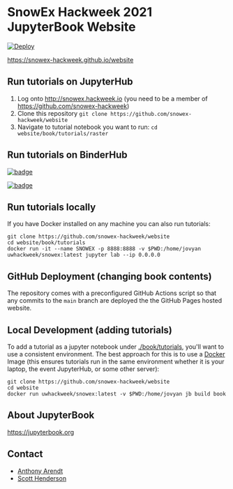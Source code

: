 # SnowEx Hackweek 2021 JupyterBook Website
[![Deploy](https://github.com/snowex-hackweek/website/actions/workflows/deploy.yaml/badge.svg)](https://github.com/snowex-hackweek/website/actions/workflows/deploy.yaml)

https://snowex-hackweek.github.io/website

## Run tutorials on JupyterHub
  1. Log onto http://snowex.hackweek.io (you need to be a member of https://github.com/snowex-hackweek)
  2. Clone this repository `git clone https://github.com/snowex-hackweek/website`
  3. Navigate to tutorial notebook you want to run: `cd website/book/tutorials/raster`

## Run tutorials on BinderHub
[![badge](https://img.shields.io/static/v1.svg?logo=Jupyter&label=PangeoBinderAWS&message=us-west-2&color=orange)](https://aws-uswest2-binder.pangeo.io/v2/gh/snowex-hackweek/website/main?urlpath=git-pull%3Frepo%3Dhttps%253A%252F%252Fgithub.com%252Fsnowex-hackweek%252Fwebsite%26urlpath%3Dlab%252Ftree%252Fwebsite%252Fbook%252Ftutorials%26branch%3Dmain)

[![badge](https://img.shields.io/static/v1.svg?logo=Jupyter&label=MyBinder.org&message=gcp-central&color=blue)](https://gke.mybinder.org/v2/gh/snowex-hackweek/website/main?urlpath=git-pull%3Frepo%3Dhttps%253A%252F%252Fgithub.com%252Fsnowex-hackweek%252Fwebsite%26urlpath%3Dlab%252Ftree%252Fwebsite%252Fbook%252Ftutorials%26branch%3Dmain)

## Run tutorials locally
If you have Docker installed on any machine you can also run tutorials:
```
git clone https://github.com/snowex-hackweek/website
cd website/book/tutorials
docker run -it --name SNOWEX -p 8888:8888 -v $PWD:/home/jovyan uwhackweek/snowex:latest jupyter lab --ip 0.0.0.0
```

## GitHub Deployment (changing book contents)
The repository comes with a preconfigured GitHub Actions script so that any commits to the `main` branch are deployed the the GitHub Pages hosted website.

## Local Development (adding tutorials)
To add a tutorial as a jupyter notebook under [./book/tutorials](./book/tutorials), you'll want to use a consistent environment. The best approach for this is to use a [Docker](https://docs.docker.com/get-docker/) Image (this ensures tutorials run in the same environment whether it is your laptop, the event JupyterHub, or some other server):
```
git clone https://github.com/snowex-hackweek/website
cd website
docker run uwhackweek/snowex:latest -v $PWD:/home/jovyan jb build book
```

## About JupyterBook
https://jupyterbook.org

## Contact
* [Anthony Arendt](mailto:arendta@uw.edu)
* [Scott Henderson](mailto:scottyh@uw.edu)
